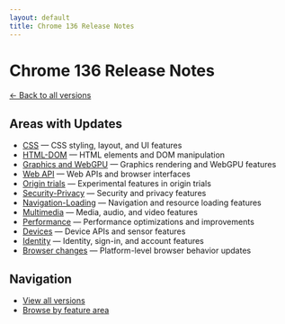 ```yaml
---
layout: default
title: Chrome 136 Release Notes
---
```


# Chrome 136 Release Notes

[← Back to all versions](../)

## Areas with Updates

- [CSS](./css.html) — CSS styling, layout, and UI features
- [HTML-DOM](./html-dom.html) — HTML elements and DOM manipulation
- [Graphics and WebGPU](./graphics-webgpu.html) — Graphics rendering and WebGPU features
- [Web API](./webapi.html) — Web APIs and browser interfaces
- [Origin trials](./origin-trials.html) — Experimental features in origin trials
- [Security-Privacy](./security-privacy.html) — Security and privacy features
- [Navigation-Loading](./navigation-loading.html) — Navigation and resource loading features
- [Multimedia](./multimedia.html) — Media, audio, and video features
- [Performance](./performance.html) — Performance optimizations and improvements
- [Devices](./devices.html) — Device APIs and sensor features
- [Identity](./identity.html) — Identity, sign-in, and account features
- [Browser changes](./browser-changes.html) — Platform-level browser behavior updates

## Navigation

- [View all versions](../)
- [Browse by feature area](../../areas/)
